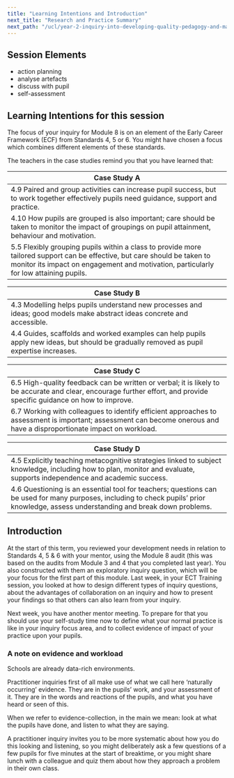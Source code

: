 ```yaml
---
title: "Learning Intentions and Introduction"
next_title: "Research and Practice Summary"
next_path: "/ucl/year-2-inquiry-into-developing-quality-pedagogy-and-making-productive-use-of-assessment-part-1/spring-week-2-ect-research-and-practice-summary"
---
```


## Session Elements

- action planning
- analyse artefacts
- discuss with pupil
- self-assessment

## Learning Intentions for this session

The focus of your inquiry for Module 8 is on an element of the Early Career Framework (ECF) from Standards 4, 5 or 6. You might have chosen a focus which combines different elements of these standards.

The teachers in the case studies remind you that you have learned that:

| Case Study A                                                                                                                                                                                                       |
| ------------------------------------------------------------------------------------------------------------------------------------------------------------------------------------------------------------------ |
| 4.9 Paired and group activities can increase pupil success, but to work together effectively pupils need guidance, support and practice.                                                                           |
| 4.10 How pupils are grouped is also important; care should be taken to monitor the impact of groupings on pupil attainment, behaviour and motivation.                                                              |
| 5.5 Flexibly grouping pupils within a class to provide more tailored support can be effective, but care should be taken to monitor its impact on engagement and motivation, particularly for low attaining pupils. |

| Case Study B                                                                                                                             |
| ---------------------------------------------------------------------------------------------------------------------------------------- |
| 4.3 Modelling helps pupils understand new processes and ideas; good models make abstract ideas concrete and accessible.                  |
| 4.4 Guides, scaffolds and worked examples can help pupils apply new ideas, but should be gradually removed as pupil expertise increases. |

| Case Study C                                                                                                                                                           |
| ---------------------------------------------------------------------------------------------------------------------------------------------------------------------- |
| 6.5 High-quality feedback can be written or verbal; it is likely to be accurate and clear, encourage further effort, and provide specific guidance on how to improve.  |
| 6.7 Working with colleagues to identify efficient approaches to assessment is important; assessment can become onerous and have a disproportionate impact on workload. |

| Case Study D                                                                                                                                                                          |
| ------------------------------------------------------------------------------------------------------------------------------------------------------------------------------------- |
| 4.5 Explicitly teaching metacognitive strategies linked to subject knowledge, including how to plan, monitor and evaluate, supports independence and academic success.                |
| 4.6 Questioning is an essential tool for teachers; questions can be used for many purposes, including to check pupils’ prior knowledge, assess understanding and break down problems. |

## Introduction

At the start of this term, you reviewed your development needs in relation to Standards 4, 5 & 6 with your mentor, using the Module 8 audit (this was based on the audits from Module 3 and 4 that you completed last year). You also constructed with them an exploratory inquiry question, which will be your focus for the first part of this module. Last week, in your ECT Training session, you looked at how to design different types of inquiry questions, about the advantages of collaboration on an inquiry and how to present your findings so that others can also learn from your inquiry.

Next week, you have another mentor meeting. To prepare for that you should use your self-study time now to define what your normal practice is like in your inquiry focus area, and to collect evidence of impact of your practice upon your pupils.

### A note on evidence and workload

Schools are already data-rich environments.

Practitioner inquiries first of all make
use of what we call here ‘naturally occurring’ evidence. They are in the pupils’
work, and your assessment of it. They are in the words and reactions of the pupils,
and what you have heard or seen of this.

When we refer to evidence-collection, in
the main we mean: look at what the pupils have done, and listen to what they are
saying.

A practitioner inquiry invites you to be more systematic about how you do
this looking and listening, so you might deliberately ask a few questions of a few
pupils for five minutes at the start of breaktime, or you might share lunch with
a colleague and quiz them about how they approach a problem in their own class.
